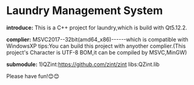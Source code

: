 # Laundry Management System
  **introduce:** This is a C++ project for laundry,which is build with Qt5.12.2.
  
  **complier:** MSVC2017--32bit(amd64_x86)------which is compatible with WindowsXP
  tips:You can build this project with anyother complier.(This project's Character is UTF-8 BOM,it can be compiled by MSVC,MinGW)

  **submodule:** 1)QZint:https://github.com/zint/zint
  libs:QZint.lib

  Please have fun!😊😊
  
